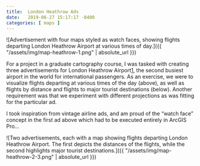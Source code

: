 ```yaml
---
title:  London Heathrow Ads
date:   2019-06-27 15:17:17 -0400
categories: [ maps ]
---
```


![Advertisement with four maps styled as watch faces, showing flights departing London Heathrow Airport at various times of day.]({{ "/assets/img/map-heathrow-1.png" | absolute_url }})

For a project in a graduate cartography course, I was tasked with creating three advertisements for London Heathrow Airport[1], the second busiest airport in the world for international passengers. As an exercise, we were to visualize flights departing at various times of the day (above), as well as flights by distance and flights to major tourist destinations (below). Another requirement was that we experiment with different projections as was fitting for the particular ad.

I took inspiration from vintage airline ads, and am proud of the “watch face” concept in the first ad above which had to be executed entirely in ArcGIS Pro…

![Two advertisements, each with a map showing flights departing London Heathrow Airport. The first depicts the distances of the flights, while the second highlights major tourist destinations.]({{ "/assets/img/map-heathrow-2-3.png" | absolute_url }})

[1]: https://www.heathrow.com/